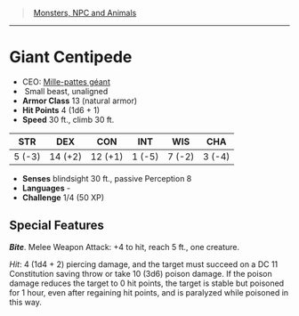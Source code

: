 ﻿---
!MonsterItem
Family: MonsterVO
Type: beast
Size: Small
Alignment: unaligned
ArmorClass: 13 (natural armor)
HitPoints: 4 (1d6 + 1)
Speed: 30 ft., climb 30 ft.
Strength: ' 5 (-3)'
Dexterity: 14 (+2)
Constitution: 12 (+1)
Intelligence: ' 1 (-5)'
Wisdom: ' 7 (-2)'
Charisma: ' 3 (-4)'
Senses: blindsight 30 ft., passive Perception 8
Languages: '-'
Challenge: 1/4 (50 XP)
Id: monsters_vo.md#giant-centipede
ParentLink: monsters_vo.md#monsters-npc-and-animals
Name: Giant Centipede
ParentName: Monsters, NPC and Animals
NameLevel: 1
AltName: '[Mille-pattes géant](hd_monsters_mille_pattes_geant.md)'
Attributes:
  Name: Giant Centipede
  Markdown: >+
    # <!--Name-->Giant Centipede<!--/Name-->


    - CEO: <!--AltName-->[Mille-pattes géant](hd_monsters_mille_pattes_geant.md)<!--/AltName-->

    -  <!--Size-->Small<!--/Size--> <!--Type-->beast<!--/Type-->, <!--Alignment-->unaligned<!--/Alignment-->

    - **Armor Class** <!--ArmorClass-->13 (natural armor)<!--/ArmorClass-->

    - **Hit Points** <!--HitPoints-->4 (1d6 + 1)<!--/HitPoints-->

    - **Speed** <!--Speed-->30 ft., climb 30 ft.<!--/Speed-->


    |STR|DEX|CON|INT|WIS|CHA|

    |---|---|---|---|---|---|

    |<!--Strength--> 5 (-3)<!--/Strength-->|<!--Dexterity-->14 (+2)<!--/Dexterity-->|<!--Constitution-->12 (+1)<!--/Constitution-->|<!--Intelligence--> 1 (-5)<!--/Intelligence-->|<!--Wisdom--> 7 (-2)<!--/Wisdom-->|<!--Charisma--> 3 (-4)<!--/Charisma-->|


    - **Senses** <!--Senses-->blindsight 30 ft., passive Perception 8<!--/Senses-->

    - **Languages** <!--Languages-->-<!--/Languages-->

    - **Challenge** <!--Challenge-->1/4 (50 XP)<!--/Challenge-->


    ## Special Features


    **_Bite_**. Melee Weapon Attack: +4 to hit, reach 5 ft., one creature.


    _Hit_: 4 (1d4 + 2) piercing damage, and the target must succeed on a DC 11 Constitution saving throw or take 10 (3d6) poison damage. If the poison damage reduces the target to 0 hit points, the target is stable but poisoned for 1 hour, even after regaining hit points, and is paralyzed while poisoned in this way.

  AltName: '[Mille-pattes géant](hd_monsters_mille_pattes_geant.md)'
  Size: Small
  Type: beast
  Alignment: unaligned
  ArmorClass: 13 (natural armor)
  HitPoints: 4 (1d6 + 1)
  Speed: 30 ft., climb 30 ft.
  Strength: ' 5 (-3)'
  Dexterity: 14 (+2)
  Constitution: 12 (+1)
  Intelligence: ' 1 (-5)'
  Wisdom: ' 7 (-2)'
  Charisma: ' 3 (-4)'
  Senses: blindsight 30 ft., passive Perception 8
  Languages: '-'
  Challenge: 1/4 (50 XP)
AttributesDictionary: >+
  Name: Giant Centipede

  Markdown: >+

    # <!--Name-->Giant Centipede<!--/Name-->





    - CEO: <!--AltName-->[Mille-pattes géant](hd_monsters_mille_pattes_geant.md)<!--/AltName-->



    -  <!--Size-->Small<!--/Size--> <!--Type-->beast<!--/Type-->, <!--Alignment-->unaligned<!--/Alignment-->



    - **Armor Class** <!--ArmorClass-->13 (natural armor)<!--/ArmorClass-->



    - **Hit Points** <!--HitPoints-->4 (1d6 + 1)<!--/HitPoints-->



    - **Speed** <!--Speed-->30 ft., climb 30 ft.<!--/Speed-->





    |STR|DEX|CON|INT|WIS|CHA|



    |---|---|---|---|---|---|



    |<!--Strength--> 5 (-3)<!--/Strength-->|<!--Dexterity-->14 (+2)<!--/Dexterity-->|<!--Constitution-->12 (+1)<!--/Constitution-->|<!--Intelligence--> 1 (-5)<!--/Intelligence-->|<!--Wisdom--> 7 (-2)<!--/Wisdom-->|<!--Charisma--> 3 (-4)<!--/Charisma-->|





    - **Senses** <!--Senses-->blindsight 30 ft., passive Perception 8<!--/Senses-->



    - **Languages** <!--Languages-->-<!--/Languages-->



    - **Challenge** <!--Challenge-->1/4 (50 XP)<!--/Challenge-->





    ## Special Features





    **_Bite_**. Melee Weapon Attack: +4 to hit, reach 5 ft., one creature.





    _Hit_: 4 (1d4 + 2) piercing damage, and the target must succeed on a DC 11 Constitution saving throw or take 10 (3d6) poison damage. If the poison damage reduces the target to 0 hit points, the target is stable but poisoned for 1 hour, even after regaining hit points, and is paralyzed while poisoned in this way.



  AltName: '[Mille-pattes géant](hd_monsters_mille_pattes_geant.md)'

  Size: Small

  Type: beast

  Alignment: unaligned

  ArmorClass: 13 (natural armor)

  HitPoints: 4 (1d6 + 1)

  Speed: 30 ft., climb 30 ft.

  Strength: ' 5 (-3)'

  Dexterity: 14 (+2)

  Constitution: 12 (+1)

  Intelligence: ' 1 (-5)'

  Wisdom: ' 7 (-2)'

  Charisma: ' 3 (-4)'

  Senses: blindsight 30 ft., passive Perception 8

  Languages: '-'

  Challenge: 1/4 (50 XP)

---
> [Monsters, NPC and Animals](srd_monsters.md)

---

# Giant Centipede

- CEO: [Mille-pattes géant](hd_monsters_mille_pattes_geant.md)
-  Small beast, unaligned
- **Armor Class** 13 (natural armor)
- **Hit Points** 4 (1d6 + 1)
- **Speed** 30 ft., climb 30 ft.

|STR|DEX|CON|INT|WIS|CHA|
|---|---|---|---|---|---|
| 5 (-3)|14 (+2)|12 (+1)| 1 (-5)| 7 (-2)| 3 (-4)|

- **Senses** blindsight 30 ft., passive Perception 8
- **Languages** -
- **Challenge** 1/4 (50 XP)

## Special Features

**_Bite_**. Melee Weapon Attack: +4 to hit, reach 5 ft., one creature.

_Hit_: 4 (1d4 + 2) piercing damage, and the target must succeed on a DC 11 Constitution saving throw or take 10 (3d6) poison damage. If the poison damage reduces the target to 0 hit points, the target is stable but poisoned for 1 hour, even after regaining hit points, and is paralyzed while poisoned in this way.


